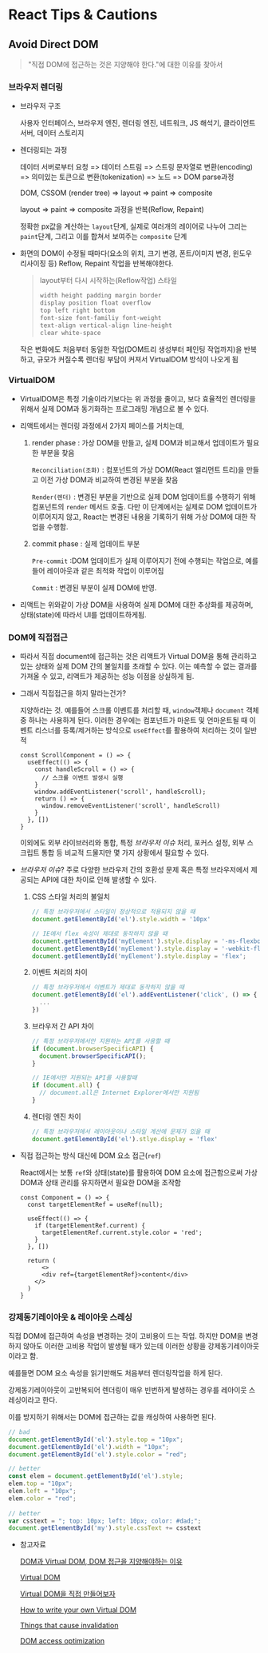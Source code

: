 # React Tips & Cautions

## Avoid Direct DOM

>  "직접 DOM에 접근하는 것은 지양해야 한다."에 대한 이유를 찾아서

### 브라우저 렌더링

- 브라우저 구조

  사용자 인터페이스, 브라우저 엔진, 렌더링 엔진, 네트워크, JS 해석기, 클라이언트 서버, 데이터 스토리지

- 렌더링되는 과정

  데이터 서버로부터 요청 => 데이터 스트림 => 스트링 문자열로 변환(encoding) => 의미있는 토큰으로 변환(tokenization) => 노드 => DOM parse과정

  DOM, CSSOM (render tree) => layout => paint => composite

  layout => paint => composite 과정을 반복(Reflow, Repaint)

  정확한 px값을 계산하는 `layout`단계, 실제로 여러개의 레이어로 나누어 그리는 `paint`단계, 그리고 이를 합쳐서 보여주는 `composite` 단계

- 화면의 DOM이 수정될 때마다(요소의 위치, 크기 변경, 폰트/이미지 변경, 윈도우 리사이징 등) Reflow, Repaint 작업을 반복해야한다.

  > layout부터 다시 시작하는(Reflow작업) 스타일
  >
  > ```css
  > width height padding margin border
  > display position float overflow
  > top left right bottom
  > font-size font-familiy font-weight
  > text-align vertical-align line-height
  > clear white-space
  > ```

  작은 변화에도 처음부터 동일한 작업(DOM트리 생성부터 페인팅 작업까지)을 반복하고, 규모가 커질수록 렌더링 부담이 커져서 VirtualDOM 방식이 나오게 됨

### VirtualDOM

- VirtualDOM은 특정 기술이라기보다는 위 과정을 줄이고, 보다 효율적인 렌더링을 위해서 실제 DOM과 동기화하는 프로그래밍 개념으로 볼 수 있다.

- 리액트에서는 렌더링 과정에서 2가지 페이스를 거치는데,

  1. render phase : 가상 DOM을 만들고, 실제 DOM과 비교해서 업데이트가 필요한 부분을 찾음

     `Reconciliation(조화)` : 컴포넌트의 가상 DOM(React 엘리먼트 트리)을 만들고 이전 가상 DOM과 비교하여 변경된 부분을 찾음

     `Render(렌더)` : 변경된 부분을 기반으로 실제 DOM 업데이트를 수행하기 위해 컴포넌트의 `render` 메서드 호출. 다만 이 단계에서는 실제로 DOM 업데이트가 이루어지지 않고, React는 변경된 내용을 기록하기 위해 가상 DOM에 대한 작업을 수행함.

  2. commit phase : 실제 업데이트 부분

     `Pre-commit` :DOM 업데이트가 실제 이루어지기 전에 수행되는 작업으로, 예를들어 레이아웃과 같은 최적화 작업이 이루어짐

     `Commit` : 변경된 부분이 실제 DOM에 반영.

- 리액트는 위와같이 가상 DOM을 사용하여 실제 DOM에 대한 추상화를 제공하며, 상태(state)에 따라서 UI를 업데이트하게됨.

### DOM에 직접접근

- 따라서 직접 document에 접근하는 것은 리액트가 Virtual DOM을 통해 관리하고 있는 상태와 실제 DOM 간의 불일치를 초래할 수 있다. 이는 예측할 수 없는 결과를 가져올 수 있고, 리액트가 제공하는 성능 이점을 상실하게 됨.

- 그래서 직접접근을 하지 말라는건가?

  지양하라는 것. 예를들어 스크롤 이벤트를 처리할 때, `window`객체나 `document` 객체 중 하나는 사용하게 된다. 이러한 경우에는 컴포넌트가 마운트 및 언마운트될 때 이벤트 리스너를 등록/제거하는 방식으로 `useEffect`를 활용하여 처리하는 것이 일반적

  ```react
  const ScrollComponent = () => {
    useEffect(() => {
      const handleScroll = () => {
        // 스크롤 이벤트 발생시 실행
      }
      window.addEventListener('scroll', handleScroll);
      return () => {
        window.removeEventListener('scroll', handleScroll)
      }
    }, [])
  }
  ```

  이외에도 외부 라이브러리와 통합, 특정 *브라우저 이슈* 처리, 포커스 설정, 외부 스크립트 통합 등 비교적 드물지만 몇 가지 상황에서 필요할 수 있다.

- *브라우저 이슈*? 주로 다양한 브라우저 간의 호환성 문제 혹은 특정 브라우저에서 제공되는 API에 대한 차이로 인해 발생할 수 있다.

  1. CSS 스타일 처리의 불일치

     ```javascript
     // 특정 브라우저에서 스타일이 정상적으로 적용되지 않을 때
     document.getElementById('el').style.width = '10px'
     
     // IE에서 flex 속성이 제대로 동작하지 않을 때
     document.getElementById('myElement').style.display = '-ms-flexbox';
     document.getElementById('myElement').style.display = '-webkit-flex';
     document.getElementById('myElement').style.display = 'flex';
     ```

  2. 이벤트 처리의 차이

     ```javascript
     // 특정 브라우저에서 이벤트가 제대로 동작하지 않을 때
     document.getElementById('el').addEventListener('click', () => {
       ...
     })
     ```

  3. 브라우저 간 API 차이

     ```javascript
     // 특정 브라우저에서만 지원하는 API를 사용할 때
     if (document.browserSpecificAPI) {
       document.browserSpecificAPI();
     }
     
     // IE에서만 지원되는 API를 사용할때
     if (document.all) {
       // document.all은 Internet Explorer에서만 지원됨
     }
     ```

  4. 렌더링 엔진 차이
     ```javascript
     // 특정 브라우저에서 레이아웃이나 스타일 계산에 문제가 있을 때
     document.getElementById('el').stlye.display = 'flex'
     ```

- 직접 접근하는 방식 대신에 DOM 요소 접근(`ref`)

  React에서는 보통 `ref`와 상태(state)를 활용하여 DOM 요소에 접근함으로써 가상 DOM과 상태 관리를 유지하면서 필요한 DOM을 조작함

  ```react
  const Component = () => {
    const targetElementRef = useRef(null);
    
    useEffect(() => {
      if (targetElementRef.current) {
        targetElementRef.current.style.color = 'red';
      }
    }, [])
    
    return (
    	<>
      	<div ref={targetElementRef}>content</div>
      </>
    )
  }
  ```

### 강제동기레이아웃 & 레이아웃 스레싱

직접 DOM에 접근하여 속성을 변경하는 것이 고비용이 드는 작업. 하지만 DOM을 변경하지 않아도 이러한 고비용 작업이 발생될 때가 있는데 이러한 상황을 강제동기레이아웃이라고 함.

예를들면 DOM 요소 속성을 읽기만해도 처음부터 렌더링작업을 하게 된다.

강제동기레이아웃이 고반복되어 렌더링이 매우 빈번하게 발생하는 경우를 레아이웃 스레싱이라고 한다.

이를 방지하기 위해서는 DOM에 접근하는 값을 캐싱하여 사용하면 된다.

```javascript
// bad
document.getElementById('el').style.top = "10px";
document.getElementById('el').width = "10px";
document.getElementById('el').style.color = "red";

// better
const elem = document.getElementById('el').style;
elem.top = "10px";
elem.left = "10px";
elem.color = "red";
 
// better
var csstext = "; top: 10px; left: 10px; color: #dad;";
document.getElementById('my').style.cssText += csstext
```

- 참고자료

  [DOM과 Virtual DOM, DOM 접근을 지양해야하는 이유](https://velog.io/@skawnkk/Dom%EA%B3%BC-VirtualDOM-Dom%EC%A0%91%EA%B7%BC%EC%9D%84-%EC%A7%80%EC%96%91%ED%95%B4%EC%95%BC%ED%95%98%EB%8A%94-%EC%9D%B4%EC%9C%A0)

  [Virtual DOM](https://elmprogramming.com/virtual-dom.html)

  [Virtual DOM을 직접 만들어보자](https://makestory.medium.com/virtual-dom-%EB%B2%84%EC%B6%94%EC%96%BC-%EB%8F%94-%EA%B0%80%EC%83%81-%EB%8F%94-%EC%9D%84-%EC%A7%81%EC%A0%91-%EB%A7%8C%EB%93%A4%EC%96%B4%EB%B3%B4%EC%9E%90-1c44606ea9b1)

  [How to write your own Virtual DOM](https://medium.com/@deathmood/how-to-write-your-own-virtual-dom-ee74acc13060)

  [Things that cause invalidation](https://devhints.io/layout-thrashing)

  [DOM access optimization](https://www.phpied.com/dom-access-optimization/)



